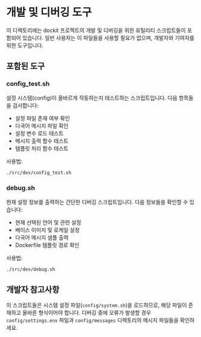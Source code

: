 # 개발 및 디버깅 도구

이 디렉토리에는 dockit 프로젝트의 개발 및 디버깅을 위한 유틸리티 스크립트들이 포함되어 있습니다.
일반 사용자는 이 파일들을 사용할 필요가 없으며, 개발자와 기여자를 위한 도구입니다.

## 포함된 도구

### config_test.sh

설정 시스템(config)이 올바르게 작동하는지 테스트하는 스크립트입니다.
다음 항목들을 검사합니다:

- 설정 파일 존재 여부 확인
- 다국어 메시지 파일 확인
- 설정 변수 로드 테스트
- 메시지 출력 함수 테스트
- 템플릿 처리 함수 테스트

사용법:
```bash
./src/dev/config_test.sh
```

### debug.sh

현재 설정 정보를 출력하는 간단한 디버깅 스크립트입니다.
다음 정보들을 확인할 수 있습니다:

- 현재 선택된 언어 및 관련 설정
- 베이스 이미지 및 로케일 설정
- 다국어 메시지 샘플 출력
- Dockerfile 템플릿 경로 확인

사용법:
```bash
./src/dev/debug.sh
```

## 개발자 참고사항

이 스크립트들은 시스템 설정 파일(`config/system.sh`)을 로드하므로, 
해당 파일이 존재하고 올바른 형식이어야 합니다.
디버깅 중에 오류가 발생할 경우 `config/settings.env` 파일과 
`config/messages` 디렉토리의 메시지 파일들을 확인하세요. 